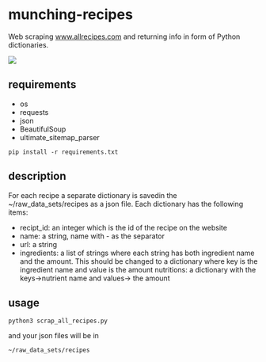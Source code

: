# munching-recipes

Web scraping www.allrecipes.com and returning info in form of Python dictionaries.

![](https://gigieatscelebrities.com/wp-content/uploads/2012/12/Goat-Eating-Newspaper.jpg)

## requirements
* os
* requests
* json
* BeautifulSoup
* ultimate_sitemap_parser 


```
pip install -r requirements.txt
```
## description
For each recipe a separate dictionary is savedin the ~/raw_data_sets/recipes as a json file. Each dictionary has the following items:
* recipt_id: an integer which is the id of the recipe on the website
* name: a string, name with - as the separator
* url: a string
* ingredients: a list of strings where each string has both ingredient name and the amount. This should be changed to a dictionary where key is the ingredient name and value is the amount nutritions: a dictionary with 
 the keys->nutrient name and values-> the amount

## usage
```
python3 scrap_all_recipes.py
```
and your json files will be in 
```
~/raw_data_sets/recipes
```

